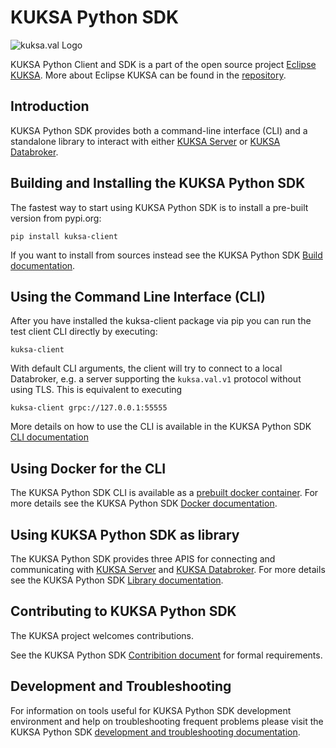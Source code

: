 # KUKSA Python SDK
![kuksa.val Logo](https://github.com/eclipse-kuksa/kuksa-python-sdk/blob/main/docs/pictures/logo.png)

KUKSA Python Client and SDK is a part of the open source project [Eclipse KUKSA](https://www.eclipse.org/kuksa/).
More about Eclipse KUKSA can be found in the [repository](https://github.com/eclipse/kuksa.val).

## Introduction

KUKSA Python SDK provides both a command-line interface (CLI) and a standalone library to interact with either
[KUKSA Server](https://github.com/eclipse/kuksa.val/tree/master/kuksa-val-server) or
[KUKSA Databroker](https://github.com/eclipse/kuksa.val/tree/master/kuksa_databroker).


## Building and Installing the KUKSA Python SDK

The fastest way to start using KUKSA Python SDK is to install a pre-built version from pypi.org:

```console
pip install kuksa-client
```

If you want to install from sources instead see the KUKSA Python SDK [Build documentation](https://github.com/eclipse-kuksa/kuksa-python-sdk/blob/main/docs/building.md).

## Using the Command Line Interface (CLI)

After you have installed the kuksa-client package via pip you can run the test client CLI directly by executing:

```console
kuksa-client
```

With default CLI arguments, the client will try to connect to a local Databroker, e.g. a server supporting the `kuksa.val.v1` protocol without using TLS. This is equivalent to executing

```console
kuksa-client grpc://127.0.0.1:55555
```

More details on how to use the CLI is available in the KUKSA Python SDK [CLI documentation](https://github.com/eclipse-kuksa/kuksa-python-sdk/blob/main/docs/cli.md)

## Using Docker for the CLI

The KUKSA Python SDK CLI is available as a [prebuilt docker container](https://github.com/eclipse-kuksa/kuksa-python-sdk/pkgs/container/kuksa-python-sdk%2Fkuksa-client).
For more details see the KUKSA Python SDK [Docker documentation](https://github.com/eclipse-kuksa/kuksa-python-sdk/blob/main/docs/docker.md).

## Using KUKSA Python SDK as library

The KUKSA Python SDK provides three APIS for connecting and communicating with [KUKSA Server](https://github.com/eclipse/kuksa.val/tree/master/kuksa-val-server)
and [KUKSA Databroker](https://github.com/eclipse/kuksa.val/tree/master/kuksa_databroker).
For more details see the KUKSA Python SDK [Library documentation](https://github.com/eclipse-kuksa/kuksa-python-sdk/blob/main/docs/library.md).

## Contributing to KUKSA Python SDK

The KUKSA project welcomes contributions.

See the KUKSA Python SDK [Contribition document](https://github.com/eclipse-kuksa/kuksa-python-sdk/blob/main/CONTRIBUTING.md) for formal requirements.

## Development and Troubleshooting

For information on tools useful for KUKSA Python SDK development environment and help on troubleshooting frequent problems please visit
the KUKSA Python SDK [development and troubleshooting documentation](https://github.com/eclipse-kuksa/kuksa-python-sdk/blob/main/docs/development_troubleshoot.md).
